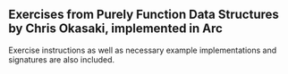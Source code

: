 Exercises from Purely Function Data Structures by Chris Okasaki, implemented in Arc
-----------------------------------------------------------------------------------


Exercise instructions as well as necessary example implementations and signatures are also included.
